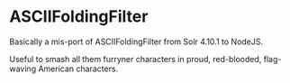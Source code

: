 ASCIIFoldingFilter
==================
Basically a mis-port of ASCIIFoldingFilter from Solr 4.10.1 to NodeJS.

Useful to smash all them furryner characters in proud, red-blooded, flag-waving American characters.
